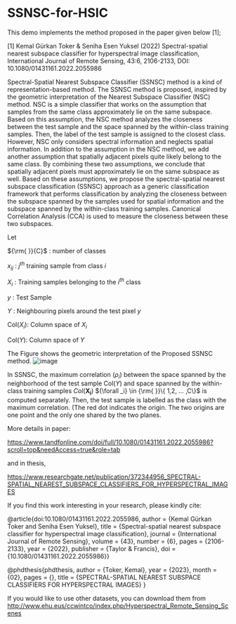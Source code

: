 # SSNSC-for-HSIC

This demo implements the method proposed in the paper given below  [1];

[1] Kemal Gürkan Toker & Seniha Esen Yuksel (2022) Spectral-spatial nearest subspace classifier for hyperspectral image classification,
International Journal of Remote Sensing, 43:6, 2106-2133, DOI: 10.1080/01431161.2022.2055986

Spectral-Spatial Nearest Subspace Classifier (SSNSC) method is a kind of representation-based method. 
The SSNSC method is proposed, inspired by the geometric interpretation of the Nearest Subspace Classifier (NSC) method. NSC is a simple classifier
that works on the assumption that samples from the same class approximately lie on the same subspace. 
Based on this assumption, the NSC method analyzes the closeness between the test sample and the space spanned by the within-class training samples. 
Then, the label of the test sample is assigned to the closest class. However, NSC only considers spectral information and neglects spatial information.
In addition to the assumption in the NSC method, we add another assumption that spatially adjacent pixels quite likely belong to the same class.
By combining these two assumptions, we conclude that spatially adjacent pixels must approximately lie on the same subspace as well.
Based on these assumptions, we propose the spectral-spatial nearest subspace classification (SSNSC) approach as a generic classification framework
that performs classification by analyzing  the closeness between the subspace spanned by the samples used for spatial information and the subspace
spanned by the within-class training samples. Canonical Correlation Analysis (CCA) is used to measure the closeness between these two subspaces.  

Let

$\{\rm{ }}\{C\}$  : number of classes

${x_{ij}}$ :  $j^{th}$ training sample from class $i$ 

$X_i$      : Training samples belonging to the $i^{th}$ class

$y$ : Test Sample

$Y$ : Neighbouring pixels around the test pixel $y$

Col($X_i$): Column space of $X_i$ 

Col($Y$): Column space of $Y$



The Figure shows the geometric interpretation of the Proposed SSNSC method. 
![image](https://github.com/kgtoker/SSNSC-for-HSIC/assets/57569368/fd2b174b-eb60-4738-81cf-9336ef19789f)


In SSNSC, the maximum correlation ($\rho_i$) between the space spanned by the neighborhood of the test sample Col($Y$)  and space spanned by the within-class training samples
$Col(\mathbf{X_i})$  ${\forall _i}  \in {\rm{ }}\{ 1,2, ... ,C\}$ is computed separately. Then, the test sample is labelled as the class with the maximum correlation.
	(The red dot indicates the origin. The two origins are one point and the only one shared by the two planes.

More details in paper:

https://www.tandfonline.com/doi/full/10.1080/01431161.2022.2055986?scroll=top&needAccess=true&role=tab

and in thesis,

https://www.researchgate.net/publication/372344956_SPECTRAL-SPATIAL_NEAREST_SUBSPACE_CLASSIFIERS_FOR_HYPERSPECTRAL_IMAGES

If you find this work interesting in your research, please kindly cite:

@article{doi:10.1080/01431161.2022.2055986,
author = {Kemal Gürkan Toker and Seniha Esen Yuksel},
title = {Spectral-spatial nearest subspace classifier for hyperspectral image classification},
journal = {International Journal of Remote Sensing},
volume = {43},
number = {6},
pages = {2106-2133},
year  = {2022},
publisher = {Taylor & Francis},
doi = {10.1080/01431161.2022.2055986}}

@phdthesis{phdthesis,
author = {Toker, Kemal},
year = {2023},
month = {02},
pages = {},
title = {SPECTRAL-SPATIAL NEAREST SUBSPACE CLASSIFIERS FOR HYPERSPECTRAL IMAGES}
}


If you would like to use other datasets, you can download them from 
http://www.ehu.eus/ccwintco/index.php/Hyperspectral_Remote_Sensing_Scenes

